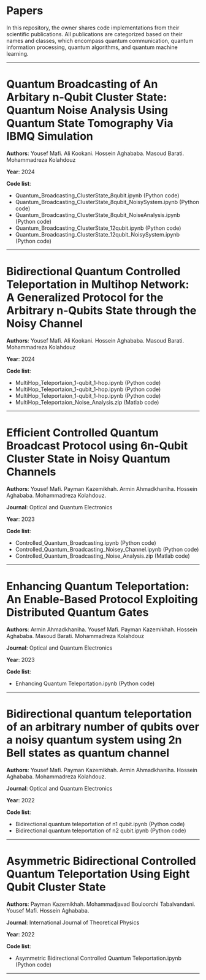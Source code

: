 # Papers 

In this repository, the owner shares code implementations from their scientific publications. All publications are categorized based on their names and classes, which encompass quantum communication, quantum information processing, quantum algorithms, and quantum machine learning.

-------------------------------------------------------------------------------------------------------------------------------

# Quantum Broadcasting of An Arbitary n-Qubit Cluster State: Quantum Noise Analysis Using Quantum State Tomography Via IBMQ Simulation

**Authors**: Yousef Mafi. Ali Kookani. Hossein Aghababa. Masoud Barati. Mohammadreza Kolahdouz

**Year**: 2024

**Code list**:
* Quantum_Broadcasting_ClusterState_8qubit.ipynb (Python code)
* Quantum_Broadcasting_ClusterState_8qubit_NoisySystem.ipynb (Python code)
* Quantum_Broadcasting_ClusterState_8qubit_NoiseAnalysis.ipynb (Python code)
* Quantum_Broadcasting_ClusterState_12qubit.ipynb (Python code)
* Quantum_Broadcasting_ClusterState_12qubit_NoisySystem.ipynb (Python code)

-------------------------------------------------------------------------------------------------------------------------------

# Bidirectional Quantum Controlled Teleportation in Multihop Network: A Generalized Protocol for the Arbitrary n-Qubits State through the Noisy Channel

**Authors**: Yousef Mafi. Ali Kookani. Hossein Aghababa. Masoud Barati. Mohammadreza Kolahdouz

**Year**: 2024

**Code list**:
* MultiHop_Teleportaion_1-qubit_1-hop.ipynb (Python code)
* MultiHop_Teleportaion_1-qubit_1-hop.ipynb (Python code)
* MultiHop_Teleportaion_1-qubit_1-hop.ipynb (Python code)
* MultiHop_Teleportaion_Noise_Analysis.zip (Matlab code)


-------------------------------------------------------------------------------------------------------------------------------

# Efficient Controlled Quantum Broadcast Protocol using 6n-Qubit Cluster State in Noisy Quantum Channels

**Authors**: Yousef Mafi. Payman Kazemikhah. Armin Ahmadkhaniha. Hossein Aghababa. Mohammadreza Kolahdouz.

**Journal**: Optical and Quantum Electronics

**Year**: 2023

**Code list**:
* Controlled_Quantum_Broadcasting.ipynb (Python code)
* Controlled_Quantum_Broadcasting_Noisey_Channel.ipynb (Python code)
* Controlled_Quantum_Broadcasting_Noise_Analysis.zip (Matlab code)


-------------------------------------------------------------------------------------------------------------------------------

# Enhancing Quantum Teleportation: An Enable-Based Protocol Exploiting Distributed Quantum Gates

**Authors**: Armin Ahmadkhaniha. Yousef Mafi. Payman Kazemikhah. Hossein Aghababa. Masoud Barati. Mohammadreza Kolahdouz

**Journal**: Optical and Quantum Electronics

**Year**: 2023

**Code list**:
* Enhancing Quantum Teleportation.ipynb (Python code)
 

-------------------------------------------------------------------------------------------------------------------------------

# Bidirectional quantum teleportation of an arbitrary number of qubits over a noisy quantum system using 2n Bell states as quantum channel

**Authors**: Yousef Mafi. Payman Kazemikhah. Armin Ahmadkhaniha. Hossein Aghababa. Mohammadreza Kolahdouz.

**Journal**: Optical and Quantum Electronics

**Year**: 2022

**Code list**:
* Bidirectional quantum teleportation of n1 qubit.ipynb (Python code)
* Bidirectional quantum teleportation of n2 qubit.ipynb (Python code)
 

-------------------------------------------------------------------------------------------------------------------------------

# Asymmetric Bidirectional Controlled Quantum Teleportation Using Eight Qubit Cluster State

**Authors**: Payman Kazemikhah. Mohammadjavad Bouloorchi Tabalvandani. Yousef Mafi. Hossein Aghababa.

**Journal**: International Journal of Theoretical Physics

**Year**: 2022

**Code list**:
* Asymmetric Bidirectional Controlled Quantum Teleportation.ipynb (Python code)
 

-------------------------------------------------------------------------------------------------------------------------------
